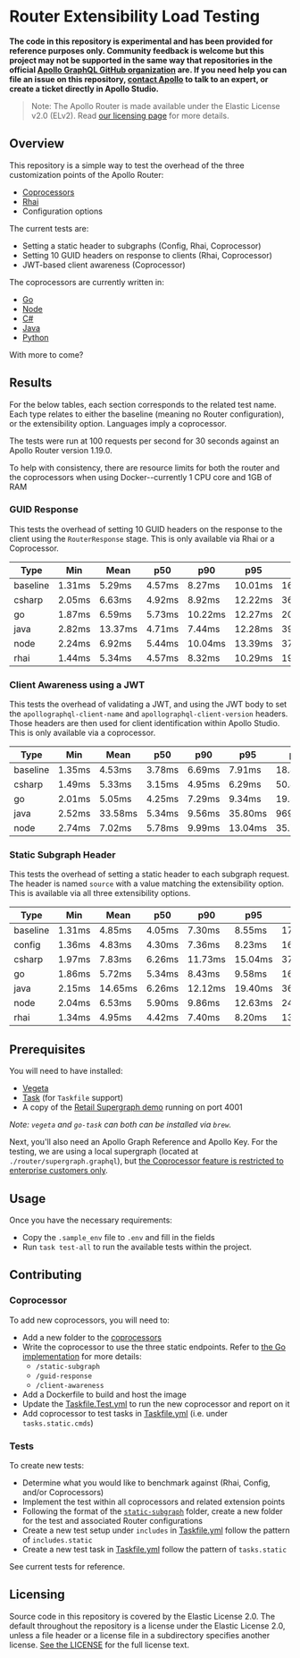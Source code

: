 # Router Extensibility Load Testing

**The code in this repository is experimental and has been provided for reference purposes only. Community feedback is welcome but this project may not be supported in the same way that repositories in the official [Apollo GraphQL GitHub organization](https://github.com/apollographql) are. If you need help you can file an issue on this repository, [contact Apollo](https://www.apollographql.com/contact-sales) to talk to an expert, or create a ticket directly in Apollo Studio.**

> Note: The Apollo Router is made available under the Elastic License v2.0 (ELv2).
> Read [our licensing page](https://www.apollographql.com/docs/resources/elastic-license-v2-faq/) for more details.

## Overview

This repository is a simple way to test the overhead of the three customization points of the Apollo Router:

* [Coprocessors](https://www.apollographql.com/docs/router/customizations/coprocessor)
* [Rhai](https://www.apollographql.com/docs/router/customizations/rhai)
* Configuration options

The current tests are:

* Setting a static header to subgraphs (Config, Rhai, Coprocessor)
* Setting 10 GUID headers on response to clients (Rhai, Coprocessor)
* JWT-based client awareness (Coprocessor)

The coprocessors are currently written in: 
* [Go](./coprocessors/go/)
* [Node](./coprocessors/node)
* [C#](./coprocessors/csharp)
* [Java](./coprocessors/java)
* [Python](./coprocessors/python)

With more to come?

## Results

For the below tables, each section corresponds to the related test name. Each type relates to either the baseline (meaning no Router configuration), or the extensibility option. Languages imply a coprocessor.

The tests were run at 100 requests per second for 30 seconds against an Apollo Router version 1.19.0.

To help with consistency, there are resource limits for both the router and the coprocessors when using Docker--currently 1 CPU core and 1GB of RAM

### GUID Response

This tests the overhead of setting 10 GUID headers on the response to the client using the `RouterResponse` stage. This is only available via Rhai or a Coprocessor.

| Type     | Min    | Mean    | p50    | p90     | p95     | p99      | Max      |
| -------- | ------ | ------- | ------ | ------- | ------- | -------- | -------- |
| baseline | 1.31ms | 5.29ms  | 4.57ms | 8.27ms  | 10.01ms | 16.68ms  | 91.33ms  |
| csharp   | 2.05ms | 6.63ms  | 4.92ms | 8.92ms  | 12.22ms | 36.09ms  | 212.01ms |
| go       | 1.87ms | 6.59ms  | 5.73ms | 10.22ms | 12.27ms | 20.38ms  | 92.06ms  |
| java     | 2.82ms | 13.37ms | 4.71ms | 7.44ms  | 12.28ms | 398.98ms | 692.91ms |
| node     | 2.24ms | 6.92ms  | 5.44ms | 10.04ms | 13.39ms | 37.34ms  | 150.21ms |
| rhai     | 1.44ms | 5.34ms  | 4.57ms | 8.32ms  | 10.29ms | 19.78ms  | 89.14ms  |

### Client Awareness using a JWT

This tests the overhead of validating a JWT, and using the JWT body to set the `apollographql-client-name` and `apollographql-client-version` headers. Those headers are then used for client identification within Apollo Studio.
This is only available via a coprocessor.

| Type     | Min    | Mean    | p50    | p90    | p95     | p99      | Max       |
| -------- | ------ | ------- | ------ | ------ | ------- | -------- | --------- |
| baseline | 1.35ms | 4.53ms  | 3.78ms | 6.69ms | 7.91ms  | 18.88ms  | 76.30ms   |
| csharp   | 1.49ms | 5.33ms  | 3.15ms | 4.95ms | 6.29ms  | 50.87ms  | 332.08ms  |
| go       | 2.01ms | 5.05ms  | 4.25ms | 7.29ms | 9.34ms  | 19.33ms  | 66.79ms   |
| java     | 2.52ms | 33.58ms | 5.34ms | 9.56ms | 35.80ms | 969.13ms | 1365.42ms |
| node     | 2.74ms | 7.02ms  | 5.78ms | 9.99ms | 13.04ms | 35.70ms  | 108.69ms  |

### Static Subgraph Header

This tests the overhead of setting a static header to each subgraph request. The header is named `source` with a value matching the extensibility option. This is available via all three extensibility options.

| Type     | Min    | Mean    | p50    | p90     | p95     | p99      | Max      |
| -------- | ------ | ------- | ------ | ------- | ------- | -------- | -------- |
| baseline | 1.31ms | 4.85ms  | 4.05ms | 7.30ms  | 8.55ms  | 17.51ms  | 83.64ms  |
| config   | 1.36ms | 4.83ms  | 4.30ms | 7.36ms  | 8.23ms  | 16.44ms  | 65.63ms  |
| csharp   | 1.97ms | 7.83ms  | 6.26ms | 11.73ms | 15.04ms | 37.98ms  | 206.87ms |
| go       | 1.86ms | 5.72ms  | 5.34ms | 8.43ms  | 9.58ms  | 16.22ms  | 80.92ms  |
| java     | 2.15ms | 14.65ms | 6.26ms | 12.12ms | 19.40ms | 365.91ms | 652.42ms |
| node     | 2.04ms | 6.53ms  | 5.90ms | 9.86ms  | 12.63ms | 24.27ms  | 79.73ms  |
| rhai     | 1.34ms | 4.95ms  | 4.42ms | 7.40ms  | 8.20ms  | 13.81ms  | 119.59ms |

## Prerequisites

You will need to have installed:

* [Vegeta](https://github.com/tsenart/vegeta)
* [Task](https://github.com/go-task/task) (for `Taskfile` support)
* A copy of the [Retail Supergraph demo](https://github.com/apollosolutions/retail-supergraph) running on port 4001

_Note: `vegeta` and `go-task` can both can be installed via `brew`._

Next, you'll also need an Apollo Graph Reference and Apollo Key. For the testing, we are using a local supergraph (located at `./router/supergraph.graphql`), but [the Coprocessor feature is restricted to enterprise customers only](https://www.apollographql.com/docs/router/customizations/coprocessor).

## Usage

Once you have the necessary requirements:

* Copy the `.sample_env` file to `.env` and fill in the fields
* Run `task test-all` to run the available tests within the project.

## Contributing

### Coprocessor

To add new coprocessors, you will need to:
- Add a new folder to the [coprocessors](./coprocessors/)
- Write the coprocessor to use the three static endpoints. Refer to [the Go implementation](./coprocessors/go/main.go) for more details:
  - `/static-subgraph`
  - `/guid-response`
  - `/client-awareness`
- Add a Dockerfile to build and host the image
- Update the [Taskfile.Test.yml](./Taskfile.Test.yml) to run the new coprocessor and report on it
- Add coprocessor to test tasks in [Taskfile.yml](./Taskfile.yml) (i.e. under `tasks.static.cmds`)

### Tests

To create new tests:

- Determine what you would like to benchmark against (Rhai, Config, and/or Coprocessors)
- Implement the test within all coprocessors and related extension points
- Following the format of the [`static-subgraph`](./tests/static-subgraph/) folder, create a new folder for the test and associated Router configurations
- Create a new test setup under `includes` in [Taskfile.yml](./Taskfile.yml) follow the pattern of `includes.static`
- Create a new test task in [Taskfile.yml](./Taskfile.yml) follow the pattern of `tasks.static`

See current tests for reference.

## Licensing

Source code in this repository is covered by the Elastic License 2.0. The
default throughout the repository is a license under the Elastic License 2.0,
unless a file header or a license file in a subdirectory specifies another
license. [See the LICENSE](./LICENSE) for the full license text.
